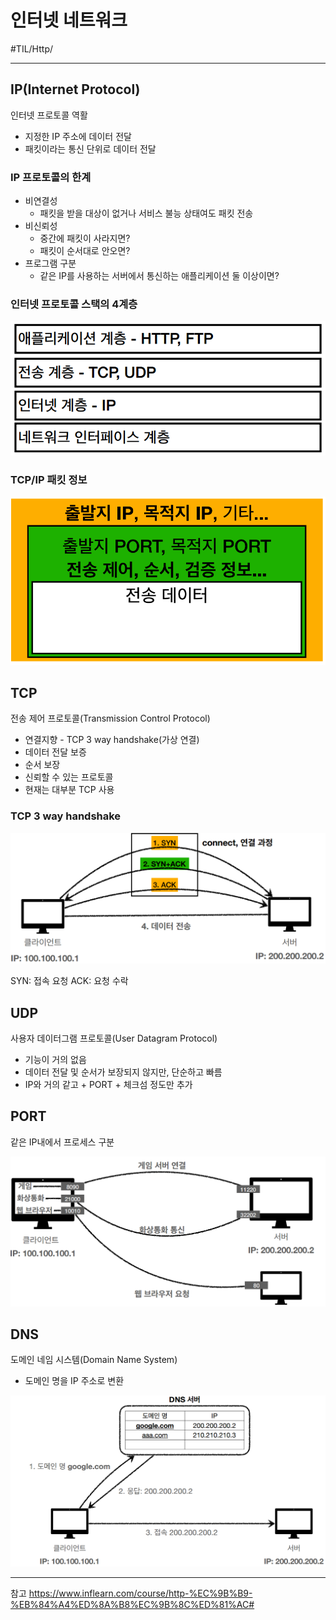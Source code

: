 # 인터넷 네트워크
#TIL/Http/

---
## IP(Internet Protocol)
인터넷 프로토콜 역활
- 지정한 IP 주소에 데이터 전달
- 패킷이라는 통신 단위로 데이터 전달

### IP 프로토콜의 한계
- 비연결성
    - 패킷을 받을 대상이 없거나 서비스 불능 상태여도 패킷 전송
- 비신뢰성
    - 중간에 패킷이 사라지면?
    - 패킷이 순서대로 안오면?
- 프로그램 구분
    - 같은 IP를 사용하는 서버에서 통신하는 애플리케이션 둘 이상이면?

### 인터넷 프로토콜 스택의 4계층

![](./images/인네_1.PNG)

### TCP/IP 패킷 정보

![](./images/인네_2.PNG)

## TCP
전송 제어 프로토콜(Transmission Control Protocol)

- 연결지향 - TCP 3 way handshake(가상 연결)
- 데이터 전달 보증
- 순서 보장
- 신뢰할 수 있는 프로토콜
- 현재는 대부분 TCP 사용

### TCP 3 way handshake

![](./images/인네_3.PNG)

SYN: 접속 요청
ACK: 요청 수락

## UDP
사용자 데이터그램 프로토콜(User Datagram Protocol)

- 기능이 거의 없음
- 데이터 전달 및 순서가 보장되지 않지만, 단순하고 빠름
- IP와 거의 같고 + PORT + 체크섬 정도만 추가

## PORT
같은 IP내에서 프로세스 구분

![](./images/인네_4.PNG)

## DNS
도메인 네임 시스템(Domain Name System)
- 도메인 명을 IP 주소로 변환

![](./images/인네_5.PNG)


---
참고
https://www.inflearn.com/course/http-%EC%9B%B9-%EB%84%A4%ED%8A%B8%EC%9B%8C%ED%81%AC#